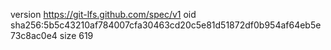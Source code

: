 version https://git-lfs.github.com/spec/v1
oid sha256:5b5c43210af784007cfa30463cd20c5e81d51872df0b954af64eb5e73c8ac0e4
size 619
